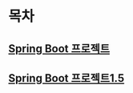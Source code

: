 # 목차

## [Spring Boot 프로젝트](/Spring%20Boot%20REST%20API/README.md)

## [Spring Boot 프로젝트1.5](/Spring%20Boot%20REST%20API/README1.5.md)
